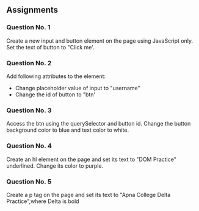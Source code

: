 ## Assignments

### Question No. 1
Create a new input and button element on the page using JavaScript only. Set the text of button to "Click me'.

### Question No. 2
Add following attributes to the element:
- Change placeholder value of input to "username"
- Change the id of button to "btn'

### Question No. 3
Access the btn using the querySelector and button id. Change the button background color to blue and text color to white.

### Question No. 4
Create an hl element on the page and set its text to "DOM Practice" underlined. Change its color to purple.

### Question No. 5
Create a p tag on the page and set its text to "Apna College Delta Practice",where Delta is bold